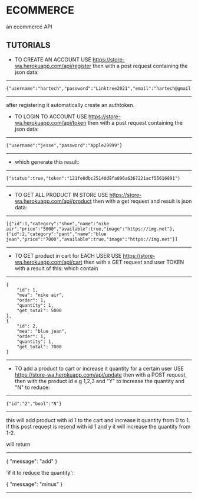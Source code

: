 #   ECOMMERCE
 an ecommerce API

 ## TUTORIALS

* TO CREATE AN ACCOUNT USE https://store-wa.herokuapp.com/api/register then with a post request containing the json data:
--------------------

    {"username":"hartech","password":"Linktree2021","email":"hartech@gmail.com"}
-------------------------------------

after registering it automatically create an authtoken.

* TO LOGIN TO ACCOUNT USE https://store-wa.herokuapp.com/api/token then with a post request containing the json data:
--------------------

    {"username":"jesse","password":"Apple29999"}
-------------------------------------

* which generate this result:

--------------------

    {"status":true,"token":"121fe8dbc25140d8fa896a6367221acf55616891"}
-------------------------------------

* TO GET ALL PRODUCT IN STORE USE https://store-wa.herokuapp.com/api/product then with a get request and result is json data:
--------------------

    [{"id":1,"category":"shoe","name":"nike air","price":"5000","available":true,"image":"https://img.net"},{"id":2,"category":"pant","name":"blue jean","price":"7000","available":true,"image":"https://img.net"}]
-------------------------------------

* TO GET product in cart for EACH USER USE https://store-wa.herokuapp.com/api/cart then with a GET request and user TOKEN with a result of this:
which contain 

--------------------

   
    {
        "id": 1,
        "mea": "nike air",
        "order": 1,
        "quantity": 1,
        "get_total": 5000
    },
    {
        "id": 2,
        "mea": "blue jean",
        "order": 1,
        "quantity": 1,
        "get_total": 7000
    }

-------------------------------------




* TO add a product to cart or increase it quantity for a certain user USE https://store-wa.herokuapp.com/api/update then with a POST request, then with the product id e.g 1,2,3 and "Y" to increase the quantity and "N" to reduce:
--------------------
    {"id":"2","bool":"N"}
-------------------------------------

this will add product with id 1 to the cart and increase it quantity from 0 to 1.
if this post request is resend with id 1 and y it will increase the quantity from 1-2.

will return 

-----------------------
{
    "message": "add"
}

'if it to reduce the quantity':

{
    "message": "minus"
}

------------------------------------------